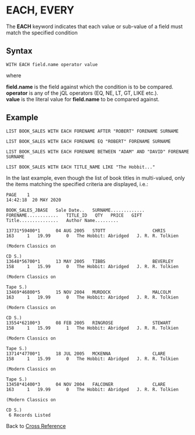 # EACH, EVERY

<PageHeader />

The **EACH** keyword indicates that each value or sub-value of a field must match the specified condition

## Syntax

```
WITH EACH field.name operator value
```

where

**field.name** is the field against which the condition is to be compared.  
**operator** is any of the jQL operators (EQ, NE, LT, GT, LIKE etc.).  
**value** is the literal value for **field.name** to be compared against.  

## Example

```
LIST BOOK_SALES WITH EACH FORENAME AFTER "ROBERT" FORENAME SURNAME

LIST BOOK_SALES WITH EACH FORENAME EQ "ROBERT" FORENAME SURNAME

LIST BOOK_SALES WITH EACH FORENAME BETWEEN "ADAM" AND "DAVID" FORENAME SURNAME

LIST BOOK_SALES WITH EACH TITLE_NAME LIKE "The Hobbit..."
```

In the last example, even though the list of book titles in multi-valued, only the items matching the specified criteria are displayed, i.e.:

```
PAGE    1                                                                                                                         14:42:18  20 MAY 2020

BOOK_SALES_JBASE   Sale Date..   SURNAME.............   FORENAME............   TITLE_ID   QTY   PRICE   GIFT   Title...............   Author Name.........

13731*59400*1      04 AUG 2005   STOTT                  CHRIS                       163     1   19.99      0   The Hobbit: Abridged   J. R. R. Tolkien
                                                                                                               (Modern Classics on
                                                                                                               CD S.)
13648*56700*1      13 MAY 2005   TIBBS                  BEVERLEY                    158     1   15.99      0   The Hobbit: Abridged   J. R. R. Tolkien
                                                                                                               (Modern Classics on
                                                                                                               Tape S.)
13469*46800*5      15 NOV 2004   MURDOCK                MALCOLM                     163     1   19.99      0   The Hobbit: Abridged   J. R. R. Tolkien
                                                                                                               (Modern Classics on
                                                                                                               CD S.)
13554*62100*3      08 FEB 2005   RINGROSE               STEWART                     158     1   15.99      1   The Hobbit: Abridged   J. R. R. Tolkien
                                                                                                               (Modern Classics on
                                                                                                               Tape S.)
13714*47700*1      18 JUL 2005   MCKENNA                CLARE                       158     1   15.99      0   The Hobbit: Abridged   J. R. R. Tolkien
                                                                                                               (Modern Classics on
                                                                                                               Tape S.)
13458*41400*3      04 NOV 2004   FALCONER               CLARE                       163     1   19.99      0   The Hobbit: Abridged   J. R. R. Tolkien
                                                                                                               (Modern Classics on
                                                                                                               CD S.)
 6 Records Listed

```

Back to [Cross Reference](./../README.md)

<PageFooter />
